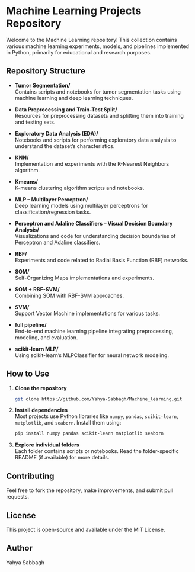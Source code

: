 # Machine Learning Projects Repository

Welcome to the Machine Learning repository! This collection contains various machine learning experiments, models, and pipelines implemented in Python, primarily for educational and research purposes.

## Repository Structure

- **Tumor Segmentation/**  
  Contains scripts and notebooks for tumor segmentation tasks using machine learning and deep learning techniques.

- **Data Preprocessing and Train-Test Split/**  
  Resources for preprocessing datasets and splitting them into training and testing sets.

- **Exploratory Data Analysis (EDA)/**  
  Notebooks and scripts for performing exploratory data analysis to understand the dataset’s characteristics.

- **KNN/**  
  Implementation and experiments with the K-Nearest Neighbors algorithm.

- **Kmeans/**  
  K-means clustering algorithm scripts and notebooks.

- **MLP – Multilayer Perceptron/**  
  Deep learning models using multilayer perceptrons for classification/regression tasks.

- **Perceptron and Adaline Classifiers – Visual Decision Boundary Analysis/**  
  Visualizations and code for understanding decision boundaries of Perceptron and Adaline classifiers.

- **RBF/**  
  Experiments and code related to Radial Basis Function (RBF) networks.

- **SOM/**  
  Self-Organizing Maps implementations and experiments.

- **SOM + RBF-SVM/**  
  Combining SOM with RBF-SVM approaches.

- **SVM/**  
  Support Vector Machine implementations for various tasks.

- **full pipeline/**  
  End-to-end machine learning pipeline integrating preprocessing, modeling, and evaluation.

- **scikit-learn MLP/**  
  Using scikit-learn’s MLPClassifier for neural network modeling.

## How to Use

1. **Clone the repository**
    ```bash
    git clone https://github.com/Yahya-Sabbagh/Machine_learning.git
    ```
2. **Install dependencies**  
   Most projects use Python libraries like `numpy`, `pandas`, `scikit-learn`, `matplotlib`, and `seaborn`. Install them using:
    ```bash
    pip install numpy pandas scikit-learn matplotlib seaborn
    ```
3. **Explore individual folders**  
   Each folder contains scripts or notebooks. Read the folder-specific README (if available) for more details.

## Contributing

Feel free to fork the repository, make improvements, and submit pull requests.

## License

This project is open-source and available under the MIT License.

## Author

Yahya Sabbagh
